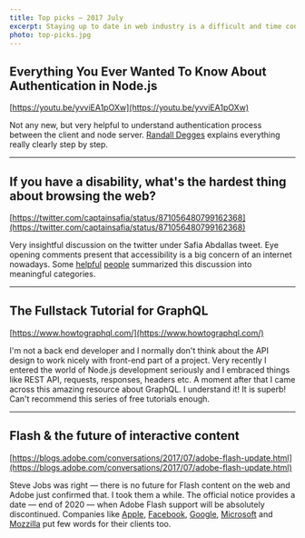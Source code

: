 ```yaml
---
title: Top picks — 2017 July
excerpt: Staying up to date in web industry is a difficult and time consuming task. I would like to share with you my top finds from the past month.
photo: top-picks.jpg
---
```


## Everything You Ever Wanted To Know About Authentication in Node.js

[https://youtu.be/yvviEA1pOXw](https://youtu.be/yvviEA1pOXw)

Not any new, but very helpful to understand authentication process between the client and node server. [Randall Degges](https://twitter.com/rdegges) explains everything really clearly step by step.

- - -

## If you have a disability, what's the hardest thing about browsing the web?

[https://twitter.com/captainsafia/status/871056480799162368](https://twitter.com/captainsafia/status/871056480799162368)

Very insightful discussion on the twitter under Safia Abdallas tweet. Eye opening comments present that accessibility is a big concern of an internet nowadays. Some [helpful](https://axesslab.com/accessibility-according-to-pwd/) [people](https://hugogiraudel.com/2017/07/02/accessibility-feedback/) summarized this discussion into meaningful categories.

- - -

## The Fullstack Tutorial for GraphQL

[https://www.howtographql.com/](https://www.howtographql.com/)

I'm not a back end developer and I normally don't think about the API design to work nicely with front-end part of a project. Very recently I entered the world of Node.js development seriously and I embraced things like REST API, requests, responses, headers etc. A moment after that I came across this amazing resource about GraphQL. I understand it! It is superb! Can't recommend this series of free tutorials enough.

- - -

## Flash & the future of interactive content

[https://blogs.adobe.com/conversations/2017/07/adobe-flash-update.html](https://blogs.adobe.com/conversations/2017/07/adobe-flash-update.html)

Steve Jobs was right — there is no future for Flash content on the web and Adobe just confirmed that. I took them a while. The official notice provides a date — end of 2020 — when Adobe Flash support will be absolutely discontinued. Companies like [Apple](https://webkit.org/blog/7839/adobe-announces-flash-distribution-and-updates-to-end/), [Facebook](https://developers.facebook.com/blog/post/2017/07/25/Games-Migration-to-Open-Web-Standards/), [Google](https://www.blog.google/products/chrome/saying-goodbye-flash-chrome/), [Microsoft](https://blogs.windows.com/msedgedev/2017/07/25/flash-on-windows-timeline/#YU0hKCkgu6313YzR.97) and [Mozzilla](https://blog.mozilla.org/futurereleases/2017/07/25/firefox-roadmap-flash-end-life/) put few words for their clients too.
